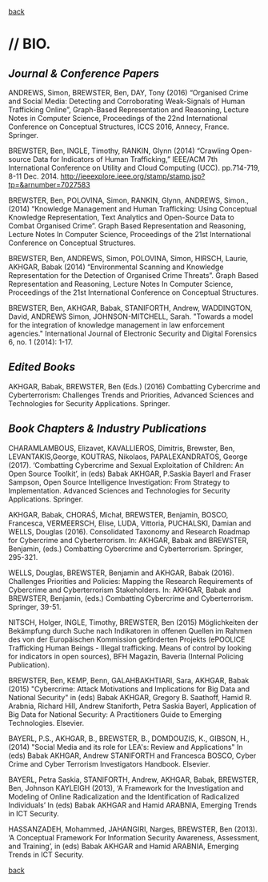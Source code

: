 
[back](./)

# // BIO. 

## _Journal & Conference Papers_

ANDREWS, Simon, BREWSTER, Ben, DAY, Tony (2016) “Organised Crime and Social Media: Detecting and Corroborating Weak-Signals of Human Trafficking Online”, Graph-Based Representation and Reasoning, Lecture Notes in Computer Science, Proceedings of the 22nd International Conference on Conceptual Structures, ICCS 2016, Annecy, France. Springer.

BREWSTER, Ben, INGLE, Timothy, RANKIN, Glynn (2014) “Crawling Open-source Data for Indicators of Human Trafficking,” IEEE/ACM 7th International Conference on Utility and Cloud Computing (UCC). pp.714-719, 8-11 Dec. 2014. http://ieeexplore.ieee.org/stamp/stamp.jsp?tp=&arnumber=7027583

BREWSTER, Ben, POLOVINA, Simon, RANKIN, Glynn, ANDREWS, Simon., (2014) “Knowledge Management and Human Trafficking: Using Conceptual Knowledge Representation, Text Analytics and Open-Source Data to Combat Organised Crime”. Graph Based Representation and Reasoning, Lecture Notes In Computer Science, Proceedings of the 21st International Conference on Conceptual Structures.

BREWSTER, Ben, ANDREWS, Simon, POLOVINA, Simon, HIRSCH, Laurie, AKHGAR, Babak (2014) “Environmental Scanning and Knowledge Representation for the Detection of Organised Crime Threats”. Graph Based Representation and Reasoning, Lecture Notes In Computer Science, Proceedings of the 21st International Conference on Conceptual Structures.

BREWSTER, Ben, AKHGAR, Babak, STANIFORTH, Andrew, WADDINGTON, David, ANDREWS Simon, JOHNSON-MITCHELL, Sarah. "Towards a model for the integration of knowledge management in law enforcement agencies." International Journal of Electronic Security and Digital Forensics 6, no. 1 (2014): 1-17.

## _Edited Books_

AKHGAR, Babak, BREWSTER, Ben (Eds.) (2016) Combatting Cybercrime and Cyberterrorism: Challenges Trends and Priorities, Advanced Sciences and Technologies for Security Applications. Springer. 

## _Book Chapters & Industry Publications_

CHARAMLAMBOUS, Elizavet, KAVALLIEROS, Dimitris, Brewster, Ben, LEVANTAKIS,George, KOUTRAS, Nikolaos, PAPALEXANDRATOS, George (2017). ‘Combatting Cybercrime and Sexual Exploitation of Children: An Open Source Toolkit’, in (eds) Babak AKHGAR, P.Saskia Bayerl and Fraser Sampson, Open Source Intelligence Investigation: From Strategy to Implementation. Advanced Sciences and Technologies for Security Applications. Springer. 

AKHGAR, Babak, CHORAŚ, Michał, BREWSTER, Benjamin, BOSCO, Francesca, VERMEERSCH, Elise, LUDA, Vittoria, PUCHALSKI, Damian and WELLS, Douglas (2016). Consolidated Taxonomy and Research Roadmap for Cybercrime and Cyberterrorism. In: AKHGAR, Babak and BREWSTER, Benjamin, (eds.) Combatting Cybercrime and Cyberterrorism. Springer, 295-321.

WELLS, Douglas, BREWSTER, Benjamin and AKHGAR, Babak (2016). Challenges Priorities and Policies: Mapping the Research Requirements of Cybercrime and Cyberterrorism Stakeholders. In: AKHGAR, Babak and BREWSTER, Benjamin, (eds.) Combatting Cybercrime and Cyberterrorism. Springer, 39-51.

NITSCH, Holger, INGLE, Timothy, BREWSTER, Ben (2015) Möglichkeiten der Bekämpfung durch Suche nach Indikatoren in offenen Quellen im Rahmen des von der Europäischen Kommission geförderten Projekts (ePOOLICE Trafficking Human Beings - Illegal trafficking. Means of control by looking for indicators in open sources), BFH Magazin, Baveria (Internal Policing Publication).

BREWSTER, Ben, KEMP, Benn, GALAHBAKHTIARI, Sara, AKHGAR, Babak (2015) "Cybercrime: Attack Motivations and Implications for Big Data and National Security" in (eds) Babak AKHGAR, Gregory B. Saathoff, Hamid R. Arabnia, Richard Hill, Andrew Staniforth, Petra Saskia Bayerl, Application of Big Data for National Security: A Practitioners Guide to Emerging Technologies. Elsevier.

BAYERL, P.S., AKHGAR, B., BREWSTER, B., DOMDOUZIS, K., GIBSON, H., (2014) "Social Media and its role for LEA's: Review and Applications" In (eds) Babak AKHGAR, Andrew STANIFORTH and Francesca BOSCO, Cyber Crime and Cyber Terrorism Investigators Handbook. Elsevier.

BAYERL, Petra Saskia, STANIFORTH, Andrew, AKHGAR, Babak, BREWSTER, Ben, Johnson KAYLEIGH (2013), ‘A Framework for the Investigation and Modeling of Online Radicalization and the Identification of Radicalized Individuals’ In (eds)  Babak AKHGAR and Hamid ARABNIA, Emerging Trends in ICT Security.

HASSANZADEH, Mohammed, JAHANGIRI, Narges, BREWSTER, Ben (2013). ‘A Conceptual Framework For Information Security Awareness, Assessment, and Training’, in (eds) Babak AKHGAR and Hamid ARABNIA, Emerging Trends in ICT Security. 


[back](./)
